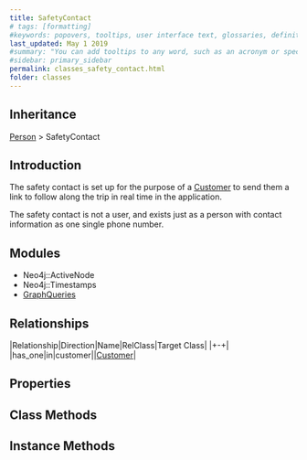 ```yaml
---
title: SafetyContact
# tags: [formatting]
#keywords: popovers, tooltips, user interface text, glossaries, definitions
last_updated: May 1 2019
#summary: "You can add tooltips to any word, such as an acronym or specialized term. Tooltips work well for glossary definitions, because you don't have to keep repeating the definition, nor do you assume the reader already knows the word's meaning."
#sidebar: primary_sidebar
permalink: classes_safety_contact.html
folder: classes
---
```


## Inheritance

[Person](/classes_person.html) > SafetyContact

## Introduction

The safety contact is set up for the purpose of a [Customer](/classes_customer) to send them a link to follow along the trip in real time in the application.

The safety contact is not a user, and exists just as a person with contact information as one single phone number.

## Modules

* Neo4j::ActiveNode
* Neo4j::Timestamps
* [GraphQueries](/modules_graph_queries.html)

## Relationships

|Relationship|Direction|Name|RelClass|Target Class|
|+-+|
|has_one|in|customer||[Customer](/classes_customer)|

## Properties

## Class Methods

## Instance Methods
